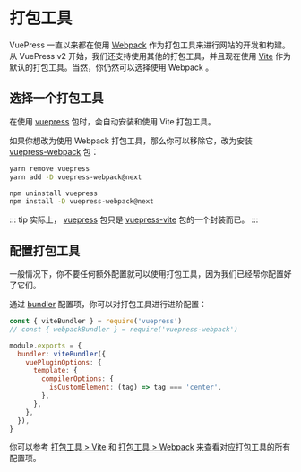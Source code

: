 # 打包工具

VuePress 一直以来都在使用 [Webpack](https://webpack.js.org/) 作为打包工具来进行网站的开发和构建。从 VuePress v2 开始，我们还支持使用其他的打包工具，并且现在使用 [Vite](https://vitejs.dev/) 作为默认的打包工具。当然，你仍然可以选择使用 Webpack 。 

## 选择一个打包工具

在使用 [vuepress](https://www.npmjs.com/package/vuepress) 包时，会自动安装和使用 Vite 打包工具。

如果你想改为使用 Webpack 打包工具，那么你可以移除它，改为安装 [vuepress-webpack](https://www.npmjs.com/package/vuepress-webpack) 包：

<CodeGroup>
  <CodeGroupItem title="YARN" active>

```bash
yarn remove vuepress
yarn add -D vuepress-webpack@next
```

  </CodeGroupItem>

  <CodeGroupItem title="NPM">

```bash
npm uninstall vuepress
npm install -D vuepress-webpack@next
```

  </CodeGroupItem>
</CodeGroup>

::: tip
实际上， [vuepress](https://www.npmjs.com/package/vuepress) 包只是 [vuepress-vite](https://www.npmjs.com/package/vuepress-vite) 包的一个封装而已。
:::

## 配置打包工具

一般情况下，你不要任何额外配置就可以使用打包工具，因为我们已经帮你配置好了它们。

通过 [bundler](../reference/config.md#bundler) 配置项，你可以对打包工具进行进阶配置：

```js
const { viteBundler } = require('vuepress')
// const { webpackBundler } = require('vuepress-webpack')

module.exports = {
  bundler: viteBundler({
    vuePluginOptions: {
      template: {
        compilerOptions: {
          isCustomElement: (tag) => tag === 'center',
        },
      },
    },
  }),
}
```

你可以参考 [打包工具 > Vite](../reference/bundler/vite.md) 和 [打包工具 > Webpack](../reference/bundler/webpack.md) 来查看对应打包工具的所有配置项。
